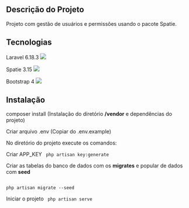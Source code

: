 ## Descrição do Projeto

Projeto com gestão de usuários e permissões usando o pacote Spatie.

## Tecnologias

Laravel 6.18.3 <a  href="https://laravel.com/docs/6.x/installation"><img  src="https://img.shields.io/static/v1?label=Laravel&message=framework&color=orange&style=for-the-badge&logo=LARAVEL"/></a><br />

Spatie 3.15 <a  href="https://spatie.be/docs/laravel-permission/v3/installation-laravel"><img  src="https://img.shields.io/static/v1?label=Spatie&message=package&color=orange&style=for-the-badge&logo=LARAVEL"/></a><br />

Bootstrap 4 <a  href="https://getbootstrap.com/"><img  src="https://img.shields.io/static/v1?label=Bootstrap&message=framework&color=orange&style=for-the-badge&logo=BOOTSTRAP"/></a><br />

## Instalação

composer install (Instalação do diretório <b>/vendor</b> e dependências do projeto) <br />

Criar arquivo .env (Copiar do .env.example) <br />

No diretório do projeto execute os comandos:

Criar APP_KEY
<code>
php artisan key:generate
</code>

Criar as tabelas do banco de dados com os <b>migrates</b> e popular de dados com <b>seed</b>

<code>
php artisan migrate --seed
</code>

Iniciar o projeto
<code>
php artisan serve
</code>

